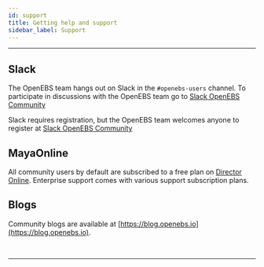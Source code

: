 ```yaml
---
id: support
title: Getting help and support
sidebar_label: Support
---
```

------



## Slack

The OpenEBS team hangs out on Slack in the `#openebs-users` channel. To participate in discussions with the OpenEBS team go to <a href="https://openebs.io/join-our-slack-community" target="_blank">Slack OpenEBS Community</a>

Slack requires registration, but the OpenEBS team welcomes anyone to register at <a href="https://openebs.io/join-our-slack-community" target="_blank">Slack OpenEBS Community</a>

## MayaOnline

All community users by default are subscribed to a free plan on <a href="https://director.mayadata.io/" target="_blank">Director Online</a>. Enterprise support comes with various support subscription plans.



## Blogs

Community blogs are available at [https://blog.openebs.io](https://blog.openebs.io). 



<br>

<hr>

<br>

<!-- Hotjar Tracking Code for https://docs.openebs.io -->
<script>
   (function(h,o,t,j,a,r){
       h.hj=h.hj||function(){(h.hj.q=h.hj.q||[]).push(arguments)};
       h._hjSettings={hjid:785693,hjsv:6};
       a=o.getElementsByTagName('head')[0];
       r=o.createElement('script');r.async=1;
       r.src=t+h._hjSettings.hjid+j+h._hjSettings.hjsv;
       a.appendChild(r);
   })(window,document,'https://static.hotjar.com/c/hotjar-','.js?sv=');
</script>


<!-- Global site tag (gtag.js) - Google Analytics -->
<script async src="https://www.googletagmanager.com/gtag/js?id=UA-92076314-12"></script>
<script>
  window.dataLayer = window.dataLayer || [];
  function gtag(){dataLayer.push(arguments);}
  gtag('js', new Date());

  gtag('config', 'UA-92076314-12');
</script>
